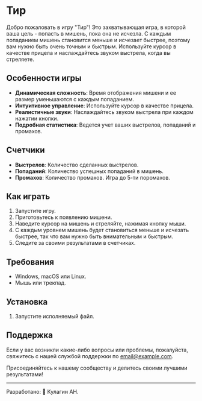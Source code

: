 # Тир

Добро пожаловать в игру "Тир"! Это захватывающая игра, в 
которой ваша цель - попасть в мишень, пока она не исчезла. 
С каждым попаданием мишень становится меньше и исчезает быстрее, 
поэтому вам нужно быть очень точным и быстрым. 
Используйте курсор в качестве прицела и наслаждайтесь звуком выстрела, 
когда вы стреляете.

## Особенности игры

- **Динамическая сложность**: Время отображения мишени и ее размер уменьшаются с каждым попаданием.
- **Интуитивное управление**: Используйте курсор в качестве прицела.
- **Реалистичные звуки**: Наслаждайтесь звуком выстрела при каждом нажатии кнопки.
- **Подробная статистика**: Ведется учет ваших выстрелов, попаданий и промахов.

## Счетчики

- **Выстрелов**: Количество сделанных выстрелов.
- **Попаданий**: Количество успешных попаданий в мишень.
- **Промахов**: Количество промахов. Игра до 5-ти поромахов.

## Как играть

1. Запустите игру.
2. Приготовьтесь к появлению мишени.
3. Наведите курсор на мишень и стреляйте, нажимая кнопку мыши.
4. С каждым уровнем мишень будет становиться меньше и исчезать быстрее, так что вам нужно быть внимательным и быстрым.
5. Следите за своими результатами в счетчиках.

## Требования

- Windows, macOS или Linux.
- Мышь или трекпад.

## Установка

1. Запустите исполняемый файл.

## Поддержка

Если у вас возникли какие-либо вопросы или проблемы, пожалуйста, свяжитесь с нашей службой поддержки по [email@example.com](mailto:email@example.com).

Присоединяйтесь к нашему сообществу и делитесь своими лучшими результатами!

---

Разработано:  💙 Кулагин АН.
